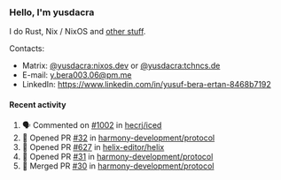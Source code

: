 ### Hello, I'm yusdacra

I do Rust, Nix / NixOS and [other stuff](https://yusdacra.gitlab.io/about).

Contacts:
- Matrix: [@yusdacra:nixos.dev](https://matrix.to/#/@yusdacra:nixos.dev) or [@yusdacra:tchncs.de](https://matrix.to/#/@yusdacra:tchncs.de)
- E-mail: y.bera003.06@pm.me
- LinkedIn: https://www.linkedin.com/in/yusuf-bera-ertan-8468b7192

#### Recent activity

<!--START_SECTION:activity-->
1. 🗣 Commented on [#1002](https://github.com/hecrj/iced/issues/1002) in [hecrj/iced](https://github.com/hecrj/iced)
2. 💪 Opened PR [#32](https://github.com/harmony-development/protocol/pull/32) in [harmony-development/protocol](https://github.com/harmony-development/protocol)
3. 💪 Opened PR [#627](https://github.com/helix-editor/helix/pull/627) in [helix-editor/helix](https://github.com/helix-editor/helix)
4. 💪 Opened PR [#31](https://github.com/harmony-development/protocol/pull/31) in [harmony-development/protocol](https://github.com/harmony-development/protocol)
5. 🎉 Merged PR [#30](https://github.com/harmony-development/protocol/pull/30) in [harmony-development/protocol](https://github.com/harmony-development/protocol)
<!--END_SECTION:activity-->

